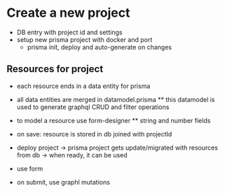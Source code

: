 # Create a new project
* DB entry with project id and settings
* setup new prisma project with docker and port
    * prisma init, deploy and auto-generate on changes


## Resources for project

* each resource ends in a data entity for prisma
* all data entities are merged in datamodel.prisma
** this datamodel is used to generate graphql CRUD and filter operations

* to model a resource use form-designer
** string and number fields
* on save: resource is stored in db joined with projectId


* deploy project -> prisma project gets update/migrated with resources from db -> when ready, it can be used

* use form 
* on submit, use graphl mutations